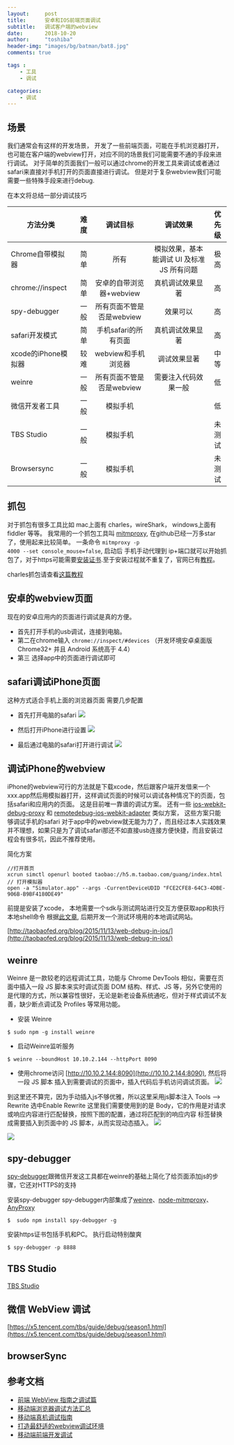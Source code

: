 ```yaml
---
layout:     post
title:      安卓和IOS前端页面调试
subtitle:   调试客户端的webview
date:       2018-10-20
author:     "toshiba"
header-img: "images/bg/batman/bat8.jpg"
comments: true

tags :
    - 工具
    - 调试

categories:
    - 调试
---
```


## 场景

我们通常会有这样的开发场景， 开发了一些前端页面，可能在手机浏览器打开，也可能在客户端的webview打开，对应不同的场景我们可能需要不通的手段来进行调试。
对于简单的页面我们一般可以通过chrome的开发工具来调试或者通过safari来直接对手机打开的页面直接进行调试。 但是对于复杂webview我们可能需要一些特殊手段来进行debug.

在本文将总结一部分调试技巧

| 方法分类            | 难度 |         调试目标          |                  调试效果                  | 优先级 |
| ------------------- | ---: | :-----------------------: | :----------------------------------------: | :----: |
| Chrome自带模拟器    | 简单 |           所有            | 模拟效果，基本能调试 UI 及标准 JS 所有问题 |  极高  |
| chrome://inspect    | 简单 | 安卓的自带浏览器+webview  |              真机调试效果显著              |   高   |
| spy-debugger        | 一般 | 所有页面不管是否是webview |                  效果可以                  |   高   |
| safari开发模式      | 简单 |   手机safari的所有页面    |              真机调试效果显著              |   高   |
| xcode的iPhone模拟器 | 较难 |    webview和手机浏览器    |                调试效果显著                |  中等  |
| weinre              | 一般 | 所有页面不管是否是webview |            需要注入代码效果一般            |   低   |
| 微信开发者工具      | 一般 |         模拟手机          |                                            |   低   |
| TBS Studio          | 一般 |         模拟手机          |                                            | 未测试 |
| Browsersync         | 一般 |         模拟手机          |                                            | 未测试 |



## 抓包
对于抓包有很多工具比如 mac上面有 charles，wireShark， windows上面有fiddler 等等。
我常用的一个抓包工具叫 [mitmproxy](https://mitmproxy.org/), 在github已经一万多star了，使用起来比较简单。 一条命令 <code>mitmproxy -p 4000 --set console_mouse=false</code>, 启动后 手机手动代理到 ip+端口就可以开始抓包了，对于https可能需要[安装证书](http://mitm.it/).至于安装过程就不重复了，官网已有[教程](https://docs.mitmproxy.org/stable/)。

charles抓包请查看[这篇教程](https://www.jianshu.com/p/fdd7c681929c)


## 安卓的webview页面
现在的安卓应用内的页面进行调试是真的方便。

* 首先打开手机的usb调试，连接到电脑。
* 第二在chrome输入 <code>chrome://inspect/#devices</code> （开发环境安卓桌面版Chrome32+ 并且 Android 系统高于 4.4）
* 第三 选择app中的页面进行调试即可


## safari调试iPhone页面
这种方式适合手机上面的浏览器页面
需要几步配置

* 首先打开电脑的safari
![](https://yt-card-system.oss-cn-beijing.aliyuncs.com/blog/in-post/debug-webview/Safari设置.png)

* 然后打开iPhone进行设置
![](https://yt-card-system.oss-cn-beijing.aliyuncs.com/blog/in-post/debug-webview/iPhone设置.png)

* 最后通过电脑的safari打开进行调试
![](https://yt-card-system.oss-cn-beijing.aliyuncs.com/blog/in-post/debug-webview/开启调试.png)


## 调试iPhone的webview
iPhone的webview可行的方法就是下载xcode，然后跟客户端开发借来一个xxx.app然后用模拟器打开，这样调试页面的时候可以调试各种情况下的页面，包括safari和应用内的页面。
这是目前唯一靠谱的调试方案。 还有一些 [ios-webkit-debug-proxy](https://github.com/google/ios-webkit-debug-proxy) 和 [remotedebug-ios-webkit-adapter](https://github.com/RemoteDebug/remotedebug-ios-webkit-adapter) 类似方案， 这些方案只能够调试手机的safari 对于app中的webview就无能为力了，而且经过本人实践效果并不理想，如果只是为了调试safari那还不如直接usb连接方便快捷，而且安装过程会有很多坑，因此不推荐使用。

简化方案
```
//打开首页
xcrun simctl openurl booted taobao://h5.m.taobao.com/guang/index.html
// 打开模拟器
open -a "Simulator.app" --args -CurrentDeviceUDID "FCE2CFE8-64C3-4DBE-906B-B9BF4180DE49"

```
前提是安装了xcode， 本地需要一个sdk与测试网站进行交互方便获取app和执行本地shell命令
根据[此文章](http://taobaofed.org/blog/2015/11/13/web-debug-in-ios/), 后期开发一个测试环境用的本地调试网站。




[http://taobaofed.org/blog/2015/11/13/web-debug-in-ios/](http://taobaofed.org/blog/2015/11/13/web-debug-in-ios/)

## weinre

Weinre 是一款较老的远程调试工具，功能与 Chrome DevTools 相似，需要在页面中插入一段 JS 脚本来实时调试页面 DOM 结构、样式、JS 等，另外它使用的是代理的方式，所以兼容性很好，无论是新老设备系统通吃，但对于样式调试不友善，缺少断点调试及 Profiles 等常用功能。

* 安装 Weinre
```
$ sudo npm -g install weinre
```

* 启动Weinre监听服务
```
$ weinre --boundHost 10.10.2.144 --httpPort 8090
```

* 使用chrome访问
[http://10.10.2.144:8090](http://10.10.2.144:8090), 然后将一段 JS 脚本 <script src="http://10.10.2.144:8090/target/target-script-min.js#anonymous"></script> 插入到需要调试的页面中，插入代码后手机访问调试页面。
![](https://yt-card-system.oss-cn-beijing.aliyuncs.com/blog/in-post/debug-webview/weinre.png)

到这里还不算完，因为手动插入js不够优雅，所以这里采用js脚本注入
Tools --> Rewrite 选中Enable Rewrite
这里我们需要使用到的是 Body，它的作用是对请求或响应内容进行匹配替换，按照下图的配置，通过将匹配到的响应内容 </body> 标签替换成需要插入到页面中的 JS 脚本，从而实现动态插入。
![](https://yt-card-system.oss-cn-beijing.aliyuncs.com/blog/in-post/debug-webview/Charles_Rewrite.jpg)

![](https://yt-card-system.oss-cn-beijing.aliyuncs.com/blog/in-post/debug-webview/Charles_Rewrite_Rule.jpg)


## spy-debugger
[spy-debugger](https://github.com/wuchangming/spy-debugger)跟微信开发这工具都在weinre的基础上简化了给页面添加js的步骤，它还对HTTPS的支持

安装spy-debugger
spy-debugger内部集成了[weinre](http://people.apache.org/~pmuellr/weinre/docs/latest/Home.html)、[node-mitmproxy](https://github.com/wuchangming/node-mitmproxy)、[AnyProxy](https://github.com/alibaba/anyproxy)
```
$  sudo npm install spy-debugger -g
```
安装https证书包括手机和PC。
执行启动特别酸爽
```
$ spy-debugger -p 8888
```

## TBS Studio
[TBS Studio](https://x5.tencent.com/guide/debug.html)

## 微信 WebView 调试
[https://x5.tencent.com/tbs/guide/debug/season1.html](https://x5.tencent.com/tbs/guide/debug/season1.html)

## browserSync

## 参考文档

* [前端 WebView 指南之调试篇](https://75team.com/post/webview-debug.html)
* [移动端浏览器调试方法汇总](http://elevenbeans.github.io/2017/06/06/%E7%A7%BB%E5%8A%A8%E7%AB%AF%E6%B5%8F%E8%A7%88%E5%99%A8%E8%B0%83%E8%AF%95%E6%96%B9%E6%B3%95%E6%B1%87%E6%80%BB/)
* [移动端真机调试指南](https://aotu.io/notes/2017/02/24/Mobile-debug/index.html)
* [打造最舒适的webview调试环境](https://github.com/riskers/blog/issues/11)
* [移动端前端开发调试](http://yujiangshui.com/multidevice-frontend-debug/)